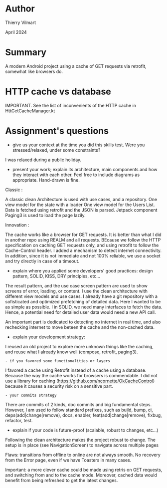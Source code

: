 # Author

Thierry Vilmart

April 2024

# Summary

A modern Android project using a cache of GET requests via retrofit, somewhat like browsers do.

# HTTP cache vs database

IMPORTANT. See the list of inconvenients of the HTTP cache in HttGetCacheManager.kt

# Assignment's questions

- give us your context at the time you did this skills test. Were you stressed/relaxed, under some constraints?

I was relaxed during a public holiday.

- present your work; explain its architecture, main components and how they interact with each other. Feel free to include diagrams as appropriate. Hand-drawn is fine.

Classic :

A classic clean Architecture is used with use cases, and a repository.
One view model for the state with a loader
One view model for the Users List.
Data is fetched using retrofit and the JSON is parsed. Jetpack component Paging3 is used to load the page lazily.

Innovation :

The cache works like a browser for GET requests. It is better than what I did in another repo using REALM and all requests. BEcause we follow the HTTP specification on caching GET requests only,
and using retrofit to follow the Cache-Control header.
I added a mechanism to detect internet connectivity. In addition, since it is not immediate and not 100% reliable, we use a socket and try directly in case of a timeout.

- explain where you applied some developers' good practices: design pattern, SOLID, KISS, DRY principles, etc...

The result pattern, and the use case screen pattern are used to show screens of error, loading, or content.
I use the clean architecture with different view models and use cases.
I already have a git repository with a sofisticated and optimized prefetching of detailed data. Here I wanted to be as simple as possible.
I in SOLID, we need many interfaces to fetch the data. Hence, a potential need for detailed user data would need a new API call.

An important part is dedicated to detecting no internet in real time, and also rechecking internet to move beteen the cache and the non-cached data.

- explain your development strategy:

I reused an old project to explore more unknown things like the caching, and reuse what I already know well (compose, retrofit, paging3).

    - if you favored some functionalities or layers

I favored a cache using Retrofit instead of a cache using a database. Because the way the cache works for browsers is commendable.
I did not use a library for caching (https://github.com/ncornette/OkCacheControl) because it causes a security risk on a sensitive part.

    - your commits strategy

There are commits of 2 kinds, doc commits and big fundamental steps.
However, I am used to follow standard prefixes, such as build, bump, ci, deps(add|change|remove), docs, enabler, feat(add|change|remove), fixbug, refactor, test.

- explain if your code is future-proof (scalable, robust to changes, etc...)

Following the clean architecture makes the project robust to change.
The setup is in place (see NavigationScreen) to navigate across multiple pages

Flaws: transitions from offline to online are not always smooth. No recovery from the Error page, even if we have Toasters in many cases.

Important: a more clever cache could be made using retris on GET requests, and switching from and to the cache mode.
Moreover, cached data would benefit from being refreshed to get the latest changes.
